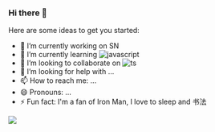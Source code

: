 ### Hi there 👋

Here are some ideas to get you started:

- 🔭 I’m currently working on SN
- 🌱 I’m currently learning ![javascript](https://img.shields.io/badge/javacript-learn-orange)
- 👯 I’m looking to collaborate on ![ts](https://img.shields.io/badge/ts-learn-yellow)
- 🤔 I’m looking for help with ...
- 📫 How to reach me: ...
- 😄 Pronouns: ...
- ⚡ Fun fact:  I'm a fan of Iron Man, I love to sleep and 书法



![](https://github-readme-stats.vercel.app/api?username=niaogege)

